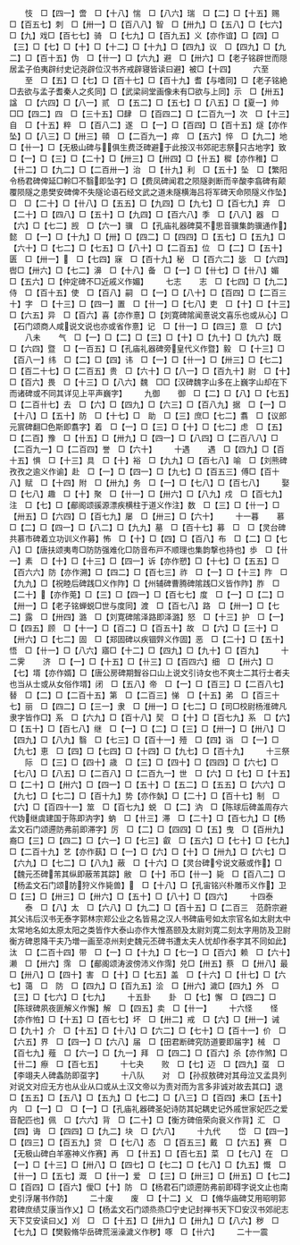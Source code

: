 <!-- { "loadSidebar": true } -->
　　忮　□【四一】啻　□【十八】惴　□【八六】瑞　□【二】□【十五】赐　□【百五七】刺　□【卅一】□【百八八】智　□【卅九】□【五八】□【七六】□【九】戏□【百七七】骑　□【七九】□【百九五】义【亦作谊】□【四】□【三】□【七】□【十】□【十二】□【十九】□【四九】议　□【四九】□【九二】□【百十五】伪　□【卄一】□【六九】避　□【卅六】□【老子铭辟世而隠居孟子伯夷辟纣史记尧辟位汉书齐戒辟寝皆读曰避】被□【十四】
　　六至
　　至　□【五】□【七】□【百十七】□【百十九】耆【与嗜同】□【老子铭絶□去欲与孟子耆秦人之炙同】□【武梁祠堂画像未有□欲与上同】示　□【卅五】諡　□【六四】□【八一】贰　□【五二】□【五七】□【八五】□【夏一】帅　□□【四二】四　□【三十五】□肆　□【百四二】□【二百九一】次　□【十三】自　□【十五】粹　□【百八二】遂　□【一】□【百四】□【百十五】燧【亦作坠】□【八三】□【卅三】顇　□【二百九一】瘁　□【五六】悴　□【九二】地　□【卄一】□【无极山碑与俱生费泛碑避于此按汉书郊祀志祭只古地字】致　□【一】□【三】□【二十】□【卅三】□【卅四】□【卄五】穉【亦作稚】□【卄二】□【九二】□【二百卅一】治　□【卄九】利　□【五十】坠　□【繁阳令杨君碑俾延□軨□不翳即坠字】□【费凤碑闻君之陨隧剥断而辛酸李翕碑有颠覆陨隧之患樊安碑俾不失隧论语石经文武之道未隧横海吕将军碑天命陨隧义作坠】□　□【二十】□【卄八】□【五五】□【九四】□【九七】□【百七九】弃　□【二十】□【四八】□【五十】□【九四】□【百六八】季　□【八八】器　□【六】□【七二】觊　□【六一】骥　□【孔庙礼器碑莫不思音骥集韵骥通作】懿　□【一】□【十九】□【卅】□【四二】□【四四】□【五七】□【五九】□【六十】□【七二】□【七五】□【八十】□【二百五】位　□【二】□【五十】匮　□【卅一】　□【七四】寐　□【百十九】秘　□【百六二】毖　□【六四】辔□【卅六】□【七二】濞　□【十八】备　□【一】□【卄七】□【卄八】媚　□【五六】□【仲定碑不□近戚义作媚】
　　七志
　　志　□【七四】□【九二】侍　□【百十五】使　□【百八】嗣　□【一】□【八十】□【百四】□【二百三十】字　□【十三】□【四一】置　□【卄一】□【七八】吏　□【十】□【十三】□【六五】异　□【百六】喜【亦作憙】□【刘寛碑隂闻憙说文喜乐也或从心】□【石门颂商人咸说文说也亦或省作憙】记　□【卄一】□【四三】意　□【六】
　　八未
　　气　□【一】□【二】□【三】□【十】□【九十】□【九六】既　□【六四】暨　□【一百五】□【孔庙礼器碑旁皇代义作暨】毅　□【十三】□【百八一】纬　□【二】□【四】讳　□【一】□【卄一】□【卅三】□【七二】□【百二十七】□【二百五】贵　□【六十】□【八一】□【百九十】尉　□【十】□【百六】畏　□【十三】□【八六】魏　□□【汉碑魏字山多在上巍字山却在下而诸碑或不同其详见上平声巍字】
　　九御
　　御　□【二】□【八】□【七五】□【二百卄七】去　□【六】□【四九】□【六三】□【百八九】据　□【一】□【十八】□【五十】防　□【十七】□　助　□【三】庶□【七二】翥　□【议郎元賔碑翻□色斯即翥字】着　□【一】□【三】□【十】□【七二】虑　□【五】□【二百】豫　□【卄五】□【卅九】□【四一】□【八四】□【二百八八】□【二百九一】□【二百四】誉　□【六十】
　　十遇
　　遇　□【四九】□【百十五】惧　□【十三】具　□【十】裕　□【九九】□【百七八】喻　□【刘熊碑孜孜之逾义作谕】赴　□【一】□【四一】□【九七】□【百五三】傅□【百十八】赋　□【十四】附　□【卅九】务　□【一】□【七八】□【百七八】
　　娶　□【七八】趣　□【十】聚　□【卄一】□【卅六】□【八九】戍　□【百七九】注　□【七】□【郙阁颂豀源漂疾横柱于道义作注】数　□【三】□【卄一】□【卅五】□【六四】□【百七九】屡　□【卅三】□【六十】
　　十一暮
　　慕　□【二】□【四一】□【八二】□【九九】墓　□【百十七】募　□　□【灵台碑共慕市碑着立功训义作募】怖　□【十】□【四】□【百八】布　□【二】□【七八】□【唐扶颂夷粤□防防强难化□防音布戸不顺理也集韵撃也持也】歩　□【卄一】素　□【十】□【十三】□【四一】诉【亦作愬】□【十七】□【五五】□【百六六】防【亦作溯】□【四二】□【百七三】祚　□【一】□【十三】阼　□【九九】□【祝睦后碑践□义作阼】□【州辅碑曹腾碑隂践□义皆作阼】胙　□【二十】【亦作莵】□【三】□【四一】□【百七七】度　□【一】□【二】□【卅一】□【老子铭蝉蜕□世与度同】渡　□【百七八】路　□【卅一】□【七二】露　□【卅四】潞　□【刘寛碑隂泽路即泽潞】怒　□【十三】护　□【一】□【四五】顾　□【十一】□【百二】□【百五十】故　□【六】□【三十】□【卅六】□【七二】固　□【郑固碑以疾锢辤义作固】恶　□【二十】□【五十】悟　□【卄一】□【八六】寤□【十二】□【四九】□【九十】□【百九】
　　十二霁
　　济　□【一】□【十五】□【卄三】□【百四六】细　□【卅六】□【七】壻【亦作婿】□【唐公房碑期聟谷口山上说文引诗女也不爽士二其行士者夫也当从士或从女俗作壻】闭　□【五八】帝　□【一】□【百三】□【二百八七】替　□【二】□【二百十五】第　□【二百三】悌　□【十五】弟　□【百三十七】丽　□【四二】□【三一】隶　□【卅一】□【七二】□【司□校尉杨淮碑凡隶字皆作□】系　□【六九】□【百十八】契　□【十】□【百七九】系　□【六】□【五十】□【百七八】继　□【一】□【二】□【三】□【卅一】□【卅八】□【四九】□【八九】翳　□【七三】□【百十一】殪　□【四】诣　□【一】□【九七】恵　□【四】□【七四】□【十四】□【九七】□【百十九】
　　十三祭
　　际　□【三】□【四十】歳　□【三】□【四十】□【四四】□【六七】□【七八】□【八五】□【二百八】□【二百九一】世　□【六】□【七】□【十五】□【二十】□【卅六】□【四一】□【五十】□【五二】□【五五】□【六六】□【九七】□【七二】□【百十九】势【亦作埶】□【二十】□【百十七】制　□【六】□【百四十一】筮　□【百七九】蜕　□【二】汭　□【陈球后碑盖周存六代妫继虞建国于陈即汭字】蚋　□【卄三】滞　□【二十】□【百七九】□【杨孟文石门颂遰防弗前即滞字】厉　□【二】□【四四】□【五】曳　□【百卅九】裔□【三】□【四二】□【六一】□【七三】叡　□【五六】□【七十】□【七九】□【二百十九】艺【亦作蓺】□【一】□【六】□【十】□【卅九】□【六七】□【六九】□【七二】□【八九】蔽　□【十六】□【灵台碑兮说文蔽或作】□【魏元丕碑芾其纵即蔽芾其踪】敝　□【十】币□【卄一】毙　□【百八二】□【杨孟文石门颂防狩义作毙兽】　□【十八】□【孔宙铭兴朴雕币义作】卫　□【三】□【卅三】□【卅六】□【五十】□【八十】□【四六】
　　十四泰
　　泰　□【八】太　□【六八】□【九二】□【百十五】□【二百三　范蔚宗避其父讳后汉书无泰字郭林宗郑公业之名皆易之汉人书碑庙号如太宗官名如太尉太中太常地名如太原太阳之类皆作大泰山亦作大惟髙颐及太尉刘寛二刻太字用防及卫尉衡方碑恩降干夫乃増一画至凉州刾史魏元丕碑书遭太夫人忧却作泰字其不同如此】汰　□【二百十四】带　□【一】□【十九】□【七一】□【百六】赖　□【六十】濑　□【卅六】霈　□【郙阁颂涛波傍沛义作霈】兑□【卅五】蔡　□【卅八】最　□【卅八】□【四十】害　□【十】□【七五】盖　□【十六】□【卄七】□【六七】蔼　□　防　□【四九】□【百九五】浍　□【卅六】濊□【四九】外　□【三】□【七六】□【七九】
　　十五卦
　　卦　□【七】懈　□【四二】□【陈球碑夙夜匪解义作懈】解　□【四五】卖　□【卄一】
　　十六怪
　　怪【亦作恠】□【十五】□【百七七】坏　□【卅二】戒　□【六】□【卅一】诫　□【九十】介　□【十五】□【十八】□【六二】□【七十】□【百十一】价　□【六五】界　□【四一】□【六八】届　□【田君断碑究防道要即届字】械　□【百七九】薤　□【六一】□【九一】拜　□【四二】□【百六】杀【亦作煞】□【卄二】瘵　□【百七五】
　　十七夬
　　败　□【七】迈　□【四九】虿　□【李翊夫人碑螽防即虿字】
　　十八队
　　对　□【孙叔敖碑对其母泣又孟具列对说文对应无方也从业从口或从土汉文帝以为责对而为言多非诚对故去其口】退　□【五五】□【五八】□【五九】□【七二】□【八三】□【百四】耒□【五十】内　□【一】□　□【一】□【孔庙礼器碑圣妃诗防其妃耦史记外戚世家妃匹之爱音配匹也】佩　□【六六】背　□【二十】□【衡方碑倍荣向衰义作背】汇　□【四】诲　□【四四】□【九二】块　□【六八】
　　十九代
　　岱　□【四一】□【四三】□【百五九】贷　□【七八】态　□【百五三】戴　□【六五】赛　□【无极山碑白羊塞神义作赛】再　□【卄五】□【百七五】菜　□【七八】在　□【一】□【十三】□【卅八】□【四七】□【七二】□【七八】□【九五】慨　□【卄一】□【五七】溉　□【卄一】爱　□【三】□【卅三】□【卅五】□【七二】□【百四】□【百六】僾□【十】防　□【杨君石门颂遰防弗前即碍字说文止也南史引浮屠书作防】
　　二十废
　　废　□【十二】乂　□【脩华庙碑艾用昭明郭君碑庶绩艾康当作乂】□【杨孟文石门颂烝烝□宁史记封禅书天下□安汉书郊祀志天下艾安读曰乂】刈　□　□【十五】□【卅九】□【卅九】□【八六】秽　□【七九】□【樊毅脩华岳碑荒滛澡濊义作秽】啄　□【卄六】
　　二十一震
